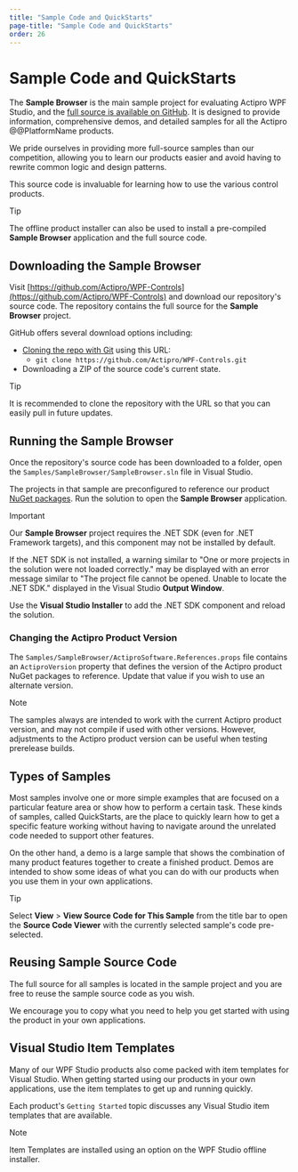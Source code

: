 ```yaml
---
title: "Sample Code and QuickStarts"
page-title: "Sample Code and QuickStarts"
order: 26
---
```

# Sample Code and QuickStarts

The **Sample Browser** is the main sample project for evaluating Actipro WPF Studio, and the [full source is available on GitHub](open-source.md). It is designed to provide information, comprehensive demos, and detailed samples for all the Actipro @@PlatformName products.

We pride ourselves in providing more full-source samples than our competition, allowing you to learn our products easier and avoid having to rewrite common logic and design patterns.

This source code is invaluable for learning how to use the various control products.

> [!TIP]
> The offline product installer can also be used to install a pre-compiled **Sample Browser** application and the full source code.

## Downloading the Sample Browser

Visit [https://github.com/Actipro/WPF-Controls](https://github.com/Actipro/WPF-Controls) and download our repository's source code.  The repository contains the full source for the **Sample Browser** project.

GitHub offers several download options including:
- [Cloning the repo with Git](https://docs.github.com/en/repositories/creating-and-managing-repositories/cloning-a-repository) using this URL:
  - `git clone https://github.com/Actipro/WPF-Controls.git`
- Downloading a ZIP of the source code's current state.

> [!TIP]
> It is recommended to clone the repository with the URL so that you can easily pull in future updates.

## Running the Sample Browser

Once the repository's source code has been downloaded to a folder, open the `Samples/SampleBrowser/SampleBrowser.sln` file in Visual Studio.

The projects in that sample are preconfigured to reference our product [NuGet packages](nuget.md).  Run the solution to open the **Sample Browser** application.

> [!IMPORTANT]
> Our **Sample Browser** project requires the .NET SDK (even for .NET Framework targets), and this component may not be installed by default.
>
>If the .NET SDK is not installed, a warning similar to "One or more projects in the solution were not loaded correctly." may be displayed with an error message similar to "The project file cannot be opened. Unable to locate the .NET SDK." displayed in the Visual Studio **Output Window**.
>
> Use the **Visual Studio Installer** to add the .NET SDK component and reload the solution.

### Changing the Actipro Product Version

The `Samples/SampleBrowser/ActiproSoftware.References.props` file contains an `ActiproVersion` property that defines the version of the Actipro product NuGet packages to reference.  Update that value if you wish to use an alternate version.

> [!NOTE]
> The samples always are intended to work with the current Actipro product version, and may not compile if used with other versions.  However, adjustments to the Actipro product version can be useful when testing prerelease builds.

## Types of Samples

Most samples involve one or more simple examples that are focused on a particular feature area or show how to perform a certain task. These kinds of samples, called QuickStarts, are the place to quickly learn how to get a specific feature working without having to navigate around the unrelated code needed to support other features.

On the other hand, a demo is a large sample that shows the combination of many product features together to create a finished product. Demos are intended to show some ideas of what you can do with our products when you use them in your own applications.

> [!TIP]
> Select **View** > **View Source Code for This Sample** from the title bar to open the **Source Code Viewer** with the currently selected sample's code pre-selected.

## Reusing Sample Source Code

The full source for all samples is located in the sample project and you are free to reuse the sample source code as you wish.

We encourage you to copy what you need to help you get started with using the product in your own applications.

## Visual Studio Item Templates

Many of our WPF Studio products also come packed with item templates for Visual Studio.  When getting started using our products in your own applications, use the item templates to get up and running quickly.

Each product's `Getting Started` topic discusses any Visual Studio item templates that are available.

> [!NOTE]
> Item Templates are installed using an option on the WPF Studio offline installer.